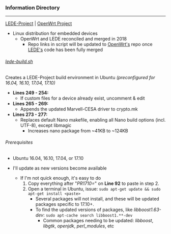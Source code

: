 ### Information Directory ###
---

[LEDE-Project](https://lede-project.org/) | [OpenWrt Project](https://openwrt.org/)
  - Linux distribution for embedded devices
    - OpenWrt and LEDE reconciled and merged in 2018
      - Repo links in script will be updated to [OpenWrt's](https://github.com/openwrt/openwrt) repo once [LEDE's](https://github.com/lede-project/source) code has been fully merged


###### [lede-build.sh](lede-build.sh) ######
Creates a LEDE-Project build environment in Ubuntu _(preconfigured for 16.04, 16.10, 17.04, 17.10)_
  - **Lines 249 - 254:**
    - If custom files for a device already exist, uncomment & edit
  - **Lines 265 - 269:**
    - Appends the updated Marvell-CESA driver to crypto.mk
  - **Lines 273 - 277:**
    - Replaces default Nano makefile, enabling all Nano build options (incl. UTF-8), except libmagic
      - Increases nano package from ~41KB to ~124KB

###### Prerequisites ######
  - Ubuntu 16.04, 16.10, 17.04, or 17.10
  
  - I'll update as new versions become available
    - If I'm not quick enough, it's easy to do
      1. Copy everything after "_PR1710=_" on **Line 92** to paste in step 2.
      2. Open a terminal in Ubuntu, issue: `sudo apt-get update && sudo apt-get install <paste>`
          - Several packages will not install, and these will be updated packages specific to 17.10+.
          - To find the updated versions of packages, like _libboost1.63-dev_: `sudo apt-cache search libboost1.**-dev` 
            - Common packages needing to be updated: _libboost_, _libgtk_, _openjdk_, _perl_modules_, etc
